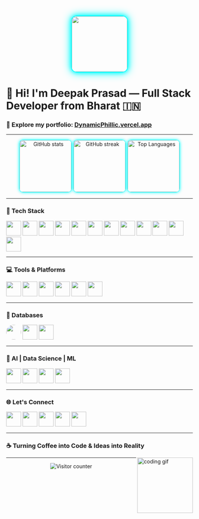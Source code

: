 <div align="center">
  <img 
    src="https://ik.imagekit.io/sdm2vyawn77777/Logo/image(1).png?updatedAt=1751732344796" 
    height="150" 
    style="border-radius: 15px; border: 2px solid #00ffff; box-shadow: 0 0 12px #00ffff, 0 0 25px #00ffff;" 
  />
</div>

# 👋 Hi! I'm Deepak Prasad — Full Stack Developer from Bharat 🇮🇳

### 🚀 Explore my portfolio: [DynamicPhillic.vercel.app](https://DynamicPhillic.vercel.app)

---

<div align="center">
  <img 
    src="https://github-readme-stats-brown-tau-72.vercel.app/api?username=Divine-P-77777&show_icons=true&include_all_commits=true&theme=dracula" 
    height="140" 
    style="max-width: 100%; border-radius: 10px; border: 1px solid #00ffff; box-shadow: 0 0 8px #00ffff;" 
    alt="GitHub stats" 
  />
  <img 
    src="https://streak-stats.demolab.com?user=Divine-P-77777&theme=dracula&hide_border=false" 
    height="140" 
    style="max-width: 100%; border-radius: 10px; border: 1px solid #00ffff; box-shadow: 0 0 8px #00ffff;" 
    alt="GitHub streak" 
  />
  <img 
    src="https://github-readme-stats-brown-tau-72.vercel.app/api/top-langs/?username=Divine-P-77777&layout=compact&langs_count=5&theme=dark" 
    height="140" 
    style="max-width: 100%; border-radius: 10px; border: 1px solid #00ffff; box-shadow: 0 0 8px #00ffff;" 
    alt="Top Languages" 
  />
</div>

---

### 🧠 Tech Stack

<div align="left">


  <img src="https://ik.imagekit.io/sdm2vyawn77777/Logo/image(2).png?updatedAt=1751732343921" height="40" style="max-width: 100%;" />

  <img src="https://ik.imagekit.io/sdm2vyawn77777/Logo/image.png?updatedAt=1751732344724" height="40" style="max-width: 100%;" />
  

  <img src="https://ik.imagekit.io/sdm2vyawn77777/Logo/image(3).png?updatedAt=1751732344388" height="40" style="max-width: 100%;" />

  <img src="https://ik.imagekit.io/sdm2vyawn77777/Logo/image(12).png?updatedAt=1751732348672" height="40" style="max-width: 100%;" />

  <img src="https://skillicons.dev/icons?i=express" height="40" style="max-width: 100%;" />

  <img src="https://ik.imagekit.io/sdm2vyawn77777/Logo/image(11).png?updatedAt=1751732347055" height="40" style="max-width: 100%;" />

  <img src="https://skillicons.dev/icons?i=redux" height="40" style="max-width: 100%;" />

  <img src="https://ik.imagekit.io/sdm2vyawn77777/Logo/image(10).png?updatedAt=1751732347271" height="40" style="max-width: 100%;" />

  <img src="https://skillicons.dev/icons?i=tailwind" height="40" style="max-width: 100%;" />

  <img src="https://skillicons.dev/icons?i=vite" height="40" style="max-width: 100%;" />

  <img src="https://ik.imagekit.io/sdm2vyawn77777/Logo/image(9).png?updatedAt=1751732344389" height="40" style="max-width: 100%;" />

  <img src="https://cdn.jsdelivr.net/gh/devicons/devicon/icons/python/python-original.svg" height="40" style="max-width: 100%;" />


</div>

---

### 💻 Tools & Platforms

<div align="left">
  <img src="https://skillicons.dev/icons?i=github" height="40" style="max-width: 100%;" />

  <img src="https://ik.imagekit.io/sdm2vyawn77777/Logo/image(4).png?updatedAt=1751732344425" height="40" style="max-width: 100%;" />

  <img src="https://img.shields.io/badge/Postman-FF6C37?logo=postman&logoColor=black&style=for-the-badge" height="40" style="max-width: 100%;" />

  <img src="https://skillicons.dev/icons?i=supabase" height="40" style="max-width: 100%;" />

  <img src="https://skillicons.dev/icons?i=vercel" height="40" style="max-width: 100%;" />

  <img src="https://img.shields.io/badge/Canva-00C4CC?logo=canva&logoColor=black&style=for-the-badge" height="40" style="max-width: 100%;" />
</div>

---

### 🧩 Databases

<div align="left">
  <img src="https://ik.imagekit.io/sdm2vyawn77777/Logo/image(5).png?updatedAt=1751732344327" height="40" style="max-width: 100%;border-radius:50px" />

  <img src="https://ik.imagekit.io/sdm2vyawn77777/Logo/image(6).png?updatedAt=1751732343847" height="40" style="max-width: 100%;" />

  <img src="https://ik.imagekit.io/sdm2vyawn77777/Logo/image(7).png?updatedAt=1751732344409" height="40" style="max-width: 100%;" />
</div>

---

### 🤖 AI | Data Science | ML

<div align="left">


  <img src="https://ik.imagekit.io/sdm2vyawn77777/Logo/image(8).png?updatedAt=1751732344838" height="40" style="max-width: 100%;" />

  <img src="https://img.shields.io/badge/pandas-150458?logo=pandas&logoColor=white&style=for-the-badge" height="40" style="max-width: 100%;" />

  <img src="https://img.shields.io/badge/Kaggle-20BEFF?logo=kaggle&logoColor=black&style=for-the-badge" height="40" style="max-width: 100%;" />

  <img src="https://skillicons.dev/icons?i=tensorflow" height="40" style="max-width: 100%;" />
</div>

---

### 🌐 Let's Connect

<div align="left">
  <a href="mailto:dynamicphillic77777@gmail.com" target="_blank"><img src="https://raw.githubusercontent.com/maurodesouza/profile-readme-generator/master/src/assets/icons/social/gmail/default.svg" width="40" /></a>
  <a href="https://www.linkedin.com/in/deepak-prasad-799128259/" target="_blank"><img src="https://raw.githubusercontent.com/maurodesouza/profile-readme-generator/master/src/assets/icons/social/linkedin/default.svg" width="40" /></a>
  <a href="https://x.com/CollabDynPhilic" target="_blank"><img src="https://raw.githubusercontent.com/maurodesouza/profile-readme-generator/master/src/assets/icons/social/twitter/default.svg" width="40" /></a>
  <a href="https://www.hackerrank.com/profile/dynamicphillic71" target="_blank"><img src="https://raw.githubusercontent.com/maurodesouza/profile-readme-generator/master/src/assets/icons/social/hackerrank/default.svg" width="40" /></a>
  <a href="mailto:dynamicphillic77777@gmail.com" target="_blank"><img src="https://raw.githubusercontent.com/maurodesouza/profile-readme-generator/master/src/assets/icons/social/microsoft-outlook/default.svg" width="40" /></a>
</div>




---

### ☕ Turning Coffee into Code & Ideas into Reality

<img align="right" height="150" style="max-width: 100%;" src="https://media3.giphy.com/media/XP8kV1sQnHF9AL30GE/200w.gif" alt="coding gif" />

---

<div align="center">
  <img src="https://profile-counter.glitch.me/Divine-P-77777/count.svg?start=181" alt="Visitor counter" />
</div>
